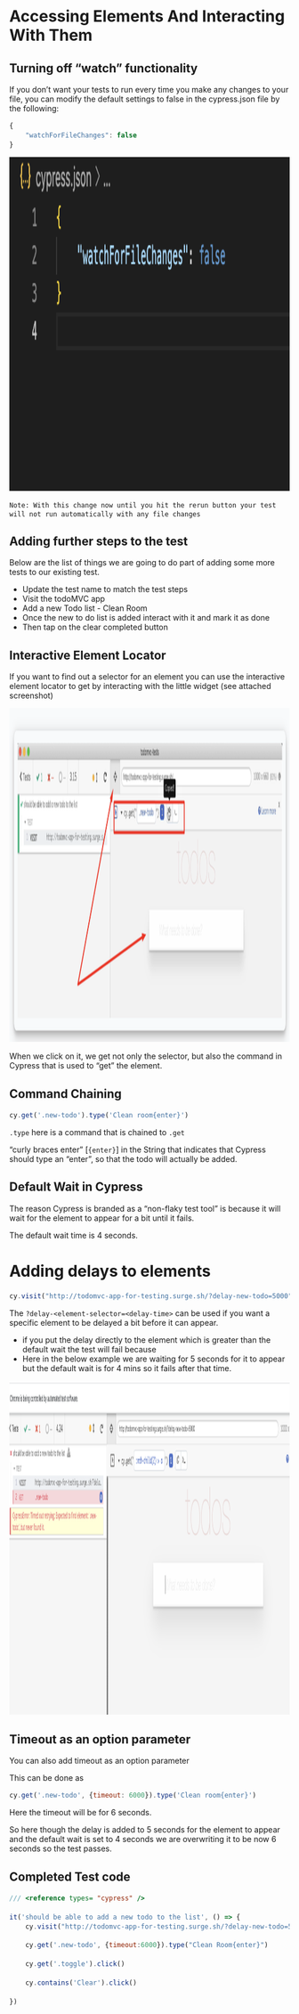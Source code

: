 # Accessing Elements And Interacting With Them

## Turning off “watch” functionality

If you don’t want your tests to run every time you make any changes to your file, you can modify the default settings to false in the cypress.json file by the following:

```Javascript
{
    "watchForFileChanges": false
}
```
<img src="https://github.com/nihalalfred/todomvc-tests/blob/main/screenshots/AccessingElementsAndInteractingWithThem1.png" height="600" width="1000" >

```
Note: With this change now until you hit the rerun button your test will not run automatically with any file changes
```

## Adding further steps to the test

Below are the list of things we are going to do part of adding some more tests to our existing test.

- Update the test name to match the test steps
- Visit the todoMVC app
- Add a new Todo list - Clean Room
- Once the new to do list is added interact with it and mark it as done
- Then tap on the clear completed button

## Interactive Element Locator

If you want to find out a selector for an element you can use the interactive element locator to get by interacting with the little widget (see attached screenshot)

<img src= "https://github.com/nihalalfred/todomvc-tests/blob/main/screenshots/AccessingElementsAndInteractingWithThem2.png" height="600" width="1000" >

When we click on it, we get not only the selector, but also the command in Cypress that is used to “get” the element.

## Command Chaining

```jsx
cy.get('.new-todo').type('Clean room{enter}')
```

`.type` here is a command that is chained to `.get`

“curly braces enter” [`{enter}`] in the String that indicates that Cypress should type an “enter”, so that the todo will actually be added.

## Default Wait in Cypress

The reason Cypress is branded as a “non-flaky test tool” is because it will wait for the element to appear for a bit until it fails.

The default wait time is 4 seconds.

# Adding delays to elements

```jsx
cy.visit("http://todomvc-app-for-testing.surge.sh/?delay-new-todo=5000")
```

The `?delay-<element-selector=<delay-time>` can be used if you want a specific element to be delayed a bit before it can appear.

- if you put the delay directly to the element which is greater than the default wait the test will fail because
- Here in the below example we are waiting for 5 seconds for it to appear but the default wait is for 4 mins so it fails after that time.

<img src="https://github.com/nihalalfred/todomvc-tests/blob/main/screenshots/AccessingElementsAndInteractingWithThem3.png" height="600" width="1000" >

## Timeout as an option parameter

You can also add timeout as an option parameter

This can be done as

```jsx
cy.get('.new-todo', {timeout: 6000}).type('Clean room{enter}')
```

Here the timeout will be for 6 seconds.

So here though the delay is added to 5 seconds for the element to appear and the default wait is set to 4 seconds we are overwriting it to be now 6 seconds so the test passes.

## Completed Test code

```jsx
/// <reference types= "cypress" />

it('should be able to add a new todo to the list', () => {
    cy.visit("http://todomvc-app-for-testing.surge.sh/?delay-new-todo=5000")

    cy.get('.new-todo', {timeout:6000}).type("Clean Room{enter}")

    cy.get('.toggle').click()

    cy.contains('Clear').click()

})
```
